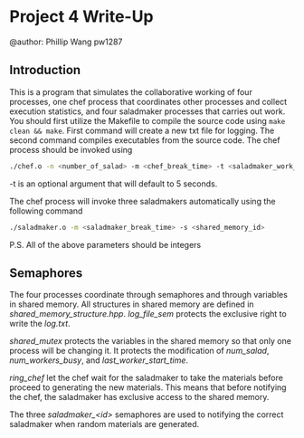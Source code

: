 # Project 4 Write-Up
@author: Phillip Wang pw1287

## Introduction
This is a program that simulates the collaborative working of four processes, one chef process that coordinates other processes and collect execution statistics, and four saladmaker processes that carries out work. You should first utilize the Makefile to compile the source code using `make clean && make`. First command will create a new txt file for logging. The second command compiles executables from the source code. The chef  process should be invoked using
```bash
./chef.o -n <number_of_salad> -m <chef_break_time> -t <saladmaker_work_time>
```
-t is an optional argument that will default to 5 seconds.

The chef process will invoke three saladmakers automatically using the following command
```bash
./saladmaker.o -m <saladmaker_break_time> -s <shared_memory_id>
```
P.S. All of the above parameters should be integers

## Semaphores
The four processes coordinate through semaphores and through variables in shared memory. All structures in shared memory are defined in *shared_memory_structure.hpp*. *log_file_sem* protects the exclusive right to write the *log.txt*. 

*shared_mutex* protects the variables in the shared memory so that only one process will be changing it. It protects the modification of *num_salad*, *num_workers_busy*, and *last_worker_start_time*. 

*ring_chef* let the chef wait for the saladmaker to take the materials before proceed to generating the new materials. This means that before notifying the chef, the saladmaker has exclusive access to the shared memory.

The three *saladmaker_\<id\>* semaphores are used to notifying the correct saladmaker when random materials are generated.